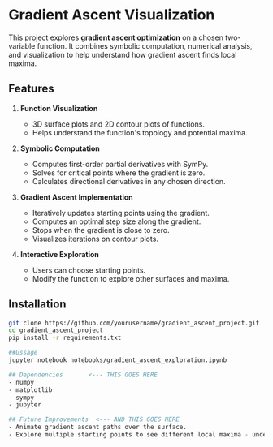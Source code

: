 # Gradient Ascent Visualization

This project explores **gradient ascent optimization** on a chosen two-variable function. It combines symbolic computation, numerical analysis, and visualization to help understand how gradient ascent finds local maxima.

## Features

1. **Function Visualization**
   - 3D surface plots and 2D contour plots of functions.
   - Helps understand the function's topology and potential maxima.

2. **Symbolic Computation**
   - Computes first-order partial derivatives with SymPy.
   - Solves for critical points where the gradient is zero.
   - Calculates directional derivatives in any chosen direction.

3. **Gradient Ascent Implementation**
   - Iteratively updates starting points using the gradient.
   - Computes an optimal step size along the gradient.
   - Stops when the gradient is close to zero.
   - Visualizes iterations on contour plots.

4. **Interactive Exploration**
   - Users can choose starting points.
   - Modify the function to explore other surfaces and maxima.

## Installation

```bash
git clone https://github.com/yourusername/gradient_ascent_project.git
cd gradient_ascent_project
pip install -r requirements.txt

##Ussage
jupyter notebook notebooks/gradient_ascent_exploration.ipynb

## Dependencies       <--- THIS GOES HERE
- numpy
- matplotlib
- sympy
- jupyter

## Future Improvements  <--- AND THIS GOES HERE
- Animate gradient ascent paths over the surface.
- Explore multiple starting points to see different local maxima - understnd and appreciate the underlying mathematical theory of different results
